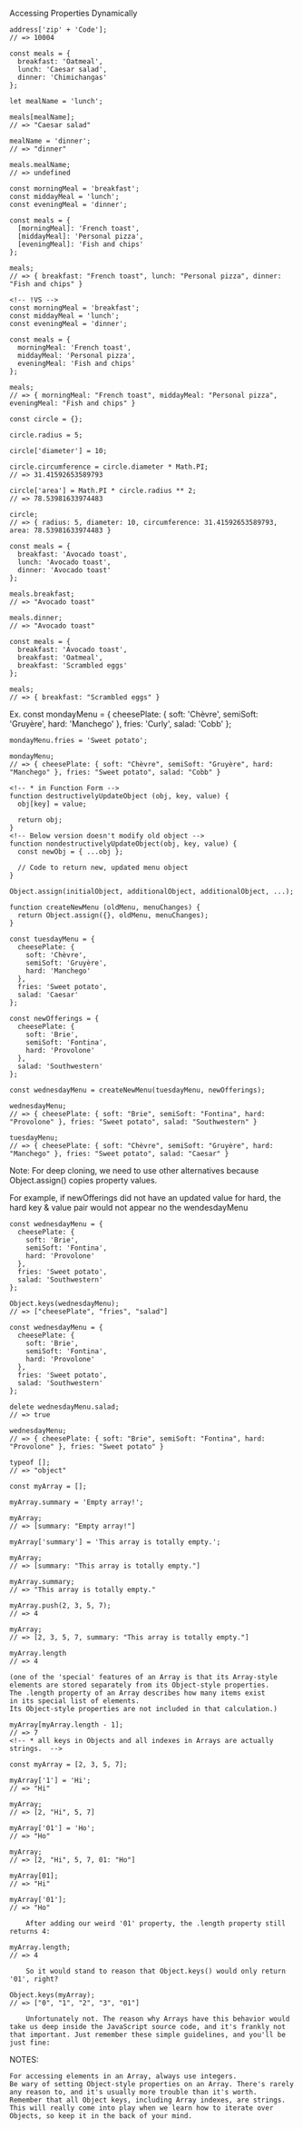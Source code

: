Accessing Properties Dynamically

    address['zip' + 'Code'];
    // => 10004

<!-- *               -->
<!-- *Dot vs Bracket notation -->
    const meals = {
      breakfast: 'Oatmeal',
      lunch: 'Caesar salad',
      dinner: 'Chimichangas'
    };
     
    let mealName = 'lunch';
     
    meals[mealName];
    // => "Caesar salad"
 <!-- *               -->
    mealName = 'dinner';
    // => "dinner"

    meals.mealName;
    // => undefined
 <!-- *               -->
    const morningMeal = 'breakfast';
    const middayMeal = 'lunch';
    const eveningMeal = 'dinner';
     
    const meals = {
      [morningMeal]: 'French toast',
      [middayMeal]: 'Personal pizza',
      [eveningMeal]: 'Fish and chips'
    };
     
    meals;
    // => { breakfast: "French toast", lunch: "Personal pizza", dinner: "Fish and chips" }

    <!-- !VS -->
    const morningMeal = 'breakfast';
    const middayMeal = 'lunch';
    const eveningMeal = 'dinner';
     
    const meals = {
      morningMeal: 'French toast',
      middayMeal: 'Personal pizza',
      eveningMeal: 'Fish and chips'
    };
     
    meals;
    // => { morningMeal: "French toast", middayMeal: "Personal pizza", eveningMeal: "Fish and chips" }
 <!-- *               -->
 <!-- !Adding Properties -->

    const circle = {};
     
    circle.radius = 5;
     
    circle['diameter'] = 10;
     
    circle.circumference = circle.diameter * Math.PI;
    // => 31.41592653589793
     
    circle['area'] = Math.PI * circle.radius ** 2;
    // => 78.53981633974483
     
    circle;
    // => { radius: 5, diameter: 10, circumference: 31.41592653589793, area: 78.53981633974483 }

<!--* Multiple Properties can have the same value -->
    const meals = {
      breakfast: 'Avocado toast',
      lunch: 'Avocado toast',
      dinner: 'Avocado toast'
    };
     
    meals.breakfast;
    // => "Avocado toast"
     
    meals.dinner;
    // => "Avocado toast"

<!--* Keys must be unique  -->
    const meals = {
      breakfast: 'Avocado toast',
      breakfast: 'Oatmeal',
      breakfast: 'Scrambled eggs'
    };
     
    meals;
    // => { breakfast: "Scrambled eggs" }

<!-- ! Modifying Objects  -->
Ex. 
    const mondayMenu = {
      cheesePlate: {
        soft: 'Chèvre',
        semiSoft: 'Gruyère',
        hard: 'Manchego'
      },
      fries: 'Curly',
      salad: 'Cobb'
    };
     
    mondayMenu.fries = 'Sweet potato';
     
    mondayMenu;
    // => { cheesePlate: { soft: "Chèvre", semiSoft: "Gruyère", hard: "Manchego" }, fries: "Sweet potato", salad: "Cobb" }

    <!-- * in Function Form -->
    function destructivelyUpdateObject (obj, key, value) {
      obj[key] = value;
     
      return obj;
    }
    <!-- Below version doesn't modify old object -->
    function nondestructivelyUpdateObject(obj, key, value) {
      const newObj = { ...obj };
     
      // Code to return new, updated menu object
    }

<!-- ! Object.assign() -->
    Object.assign(initialObject, additionalObject, additionalObject, ...);
<!-- !Non-Destructive Object assignment Function  -->
    function createNewMenu (oldMenu, menuChanges) {
      return Object.assign({}, oldMenu, menuChanges);
    }
     
    const tuesdayMenu = {
      cheesePlate: {
        soft: 'Chèvre',
        semiSoft: 'Gruyère',
        hard: 'Manchego'
      },
      fries: 'Sweet potato',
      salad: 'Caesar'
    };
     
    const newOfferings = {
      cheesePlate: {
        soft: 'Brie',
        semiSoft: 'Fontina',
        hard: 'Provolone'
      },
      salad: 'Southwestern'
    };
     
    const wednesdayMenu = createNewMenu(tuesdayMenu, newOfferings);
     
    wednesdayMenu;
    // => { cheesePlate: { soft: "Brie", semiSoft: "Fontina", hard: "Provolone" }, fries: "Sweet potato", salad: "Southwestern" }
     
    tuesdayMenu;
    // => { cheesePlate: { soft: "Chèvre", semiSoft: "Gruyère", hard: "Manchego" }, fries: "Sweet potato", salad: "Caesar" }

Note: For deep cloning, we need to use other alternatives because Object.assign() copies property values.

For example, if newOfferings did not have an updated value for hard, the hard key & value pair would not appear no the wendesdayMenu

<!-- ! Object.keys() -->
    const wednesdayMenu = {
      cheesePlate: {
        soft: 'Brie',
        semiSoft: 'Fontina',
        hard: 'Provolone'
      },
      fries: 'Sweet potato',
      salad: 'Southwestern'
    };
     
    Object.keys(wednesdayMenu);
    // => ["cheesePlate", "fries", "salad"]

<!-- ! Delete -->
    const wednesdayMenu = {
      cheesePlate: {
        soft: 'Brie',
        semiSoft: 'Fontina',
        hard: 'Provolone'
      },
      fries: 'Sweet potato',
      salad: 'Southwestern'
    };
     
    delete wednesdayMenu.salad;
    // => true
     
    wednesdayMenu;
    // => { cheesePlate: { soft: "Brie", semiSoft: "Fontina", hard: "Provolone" }, fries: "Sweet potato" }

<!-- !Arrays are Object -->
    typeof [];
    // => "object"

    const myArray = [];
     
    myArray.summary = 'Empty array!';
     
    myArray;
    // => [summary: "Empty array!"]

    myArray['summary'] = 'This array is totally empty.';
     
    myArray;
    // => [summary: "This array is totally empty."]
     
    myArray.summary;
    // => "This array is totally empty."

    myArray.push(2, 3, 5, 7);
    // => 4
     
    myArray;
    // => [2, 3, 5, 7, summary: "This array is totally empty."]

    myArray.length
    // => 4
    
    (one of the 'special' features of an Array is that its Array-style 
    elements are stored separately from its Object-style properties. 
    The .length property of an Array describes how many items exist 
    in its special list of elements. 
    Its Object-style properties are not included in that calculation.)

    myArray[myArray.length - 1];
    // => 7
    <!-- * all keys in Objects and all indexes in Arrays are actually strings.  -->

    const myArray = [2, 3, 5, 7];
     
    myArray['1'] = 'Hi';
    // => "Hi"
     
    myArray;
    // => [2, "Hi", 5, 7]
     
    myArray['01'] = 'Ho';
    // => "Ho"
     
    myArray;
    // => [2, "Hi", 5, 7, 01: "Ho"]
     
    myArray[01];
    // => "Hi"
     
    myArray['01'];
    // => "Ho"

        After adding our weird '01' property, the .length property still returns 4:

    myArray.length;
    // => 4

        So it would stand to reason that Object.keys() would only return '01', right?

    Object.keys(myArray);
    // => ["0", "1", "2", "3", "01"]

        Unfortunately not. The reason why Arrays have this behavior would take us deep inside the JavaScript source code, and it's frankly not that important. Just remember these simple guidelines, and you'll be just fine:

NOTES: 

    For accessing elements in an Array, always use integers.
    Be wary of setting Object-style properties on an Array. There's rarely any reason to, and it's usually more trouble than it's worth.
    Remember that all Object keys, including Array indexes, are strings. This will really come into play when we learn how to iterate over Objects, so keep it in the back of your mind.
